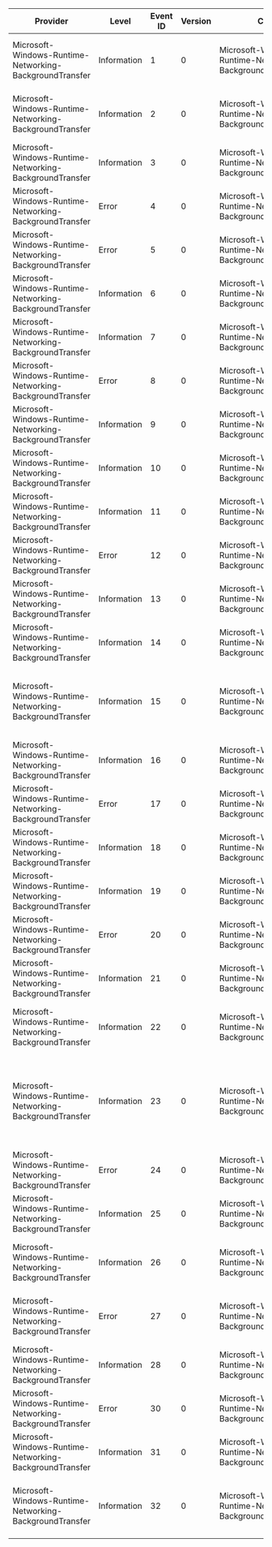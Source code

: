 Provider                                                 |  Level        |  Event ID  |  Version  |  Channel                                                          |  Task                           |  Opcode  |  Keyword  |  Message
---------------------------------------------------------|---------------|------------|-----------|-------------------------------------------------------------------|---------------------------------|----------|-----------|-----------------------------------------------------------------------------------------------------------------------------------------------------------------------------------------------------------------------------------------
Microsoft-Windows-Runtime-Networking-BackgroundTransfer  |  Information  |  1         |  0        |  Microsoft-Windows-Runtime-Networking-BackgroundTransfer/Tracing  |  Background Transfer Operation  |  Start   |  KW_ALL   |  Operation {OperationId}: Start {TransferType}: {Method} {URI} Cost Policy: {CostPolicy}, Group: '{Group}', Completion Group: {CompletionGroupId}
Microsoft-Windows-Runtime-Networking-BackgroundTransfer  |  Information  |  2         |  0        |  Microsoft-Windows-Runtime-Networking-BackgroundTransfer/Tracing  |  Background Transfer Operation  |          |  KW_ALL   |  Operation {OperationId}: Continue {TransferType}: {Method} {URI} Cost Policy: {CostPolicy}, Group: '{Group}', Completion Group: {CompletionGroupId}
Microsoft-Windows-Runtime-Networking-BackgroundTransfer  |  Information  |  3         |  0        |  Microsoft-Windows-Runtime-Networking-BackgroundTransfer/Tracing  |  Background Transfer Operation  |  Stop    |  KW_ALL   |  Operation {OperationId}: Complete {TransferType}: {Result}
Microsoft-Windows-Runtime-Networking-BackgroundTransfer  |  Error        |  4         |  0        |  Microsoft-Windows-Runtime-Networking-BackgroundTransfer/Tracing  |  Background Transfer Operation  |          |  KW_ALL   |  Operation {OperationId}: Error {Error} [{LocationId}]
Microsoft-Windows-Runtime-Networking-BackgroundTransfer  |  Error        |  5         |  0        |  Microsoft-Windows-Runtime-Networking-BackgroundTransfer/Tracing  |  Background Transfer            |          |  KW_ALL   |  General error: {Error} [{LocationId}]
Microsoft-Windows-Runtime-Networking-BackgroundTransfer  |  Information  |  6         |  0        |  Microsoft-Windows-Runtime-Networking-BackgroundTransfer/Tracing  |  Background Transfer Operation  |          |  KW_ALL   |  Operation {OperationId}: {LocationId}
Microsoft-Windows-Runtime-Networking-BackgroundTransfer  |  Information  |  7         |  0        |  Microsoft-Windows-Runtime-Networking-BackgroundTransfer/Tracing  |  Background Transfer            |          |  KW_ALL   |  {LocationId}
Microsoft-Windows-Runtime-Networking-BackgroundTransfer  |  Error        |  8         |  0        |  Microsoft-Windows-Runtime-Networking-BackgroundTransfer/Tracing  |  Background Transfer Operation  |          |  KW_ALL   |  Operation {OperationId}: Task instance {WorkItemId}: Error {Error} [{LocationId}]
Microsoft-Windows-Runtime-Networking-BackgroundTransfer  |  Information  |  9         |  0        |  Microsoft-Windows-Runtime-Networking-BackgroundTransfer/Tracing  |  Background Transfer Operation  |          |  KW_ALL   |  Operation {OperationId}: Task instance {WorkItemId}: {LocationId}
Microsoft-Windows-Runtime-Networking-BackgroundTransfer  |  Information  |  10        |  0        |  Microsoft-Windows-Runtime-Networking-BackgroundTransfer/Tracing  |  Background Transfer            |          |  KW_ALL   |  Request for unconstrained transfers for process {ProcessId} completed: {PowerPolicyValue} [{PromptLogicValue}]
Microsoft-Windows-Runtime-Networking-BackgroundTransfer  |  Information  |  11        |  0        |  Microsoft-Windows-Runtime-Networking-BackgroundTransfer/Tracing  |  Background Transfer            |          |  KW_ALL   |  Request for unconstrained transfers for process {ProcessId} was canceled
Microsoft-Windows-Runtime-Networking-BackgroundTransfer  |  Error        |  12        |  0        |  Microsoft-Windows-Runtime-Networking-BackgroundTransfer/Tracing  |  Background Transfer            |          |  KW_ALL   |  Request for unconstrained transfers for process {ProcessId} failed: {Error}
Microsoft-Windows-Runtime-Networking-BackgroundTransfer  |  Information  |  13        |  0        |  Microsoft-Windows-Runtime-Networking-BackgroundTransfer/Tracing  |  Background Transfer Operation  |          |  KW_ALL   |  Operation {OperationId}: Cost policy changed to '{CostPolicy}'
Microsoft-Windows-Runtime-Networking-BackgroundTransfer  |  Information  |  14        |  0        |  Microsoft-Windows-Runtime-Networking-BackgroundTransfer/Tracing  |  Background Transfer Operation  |          |  KW_ALL   |  Operation {OperationId}: Priority changed to '{Priority}'
Microsoft-Windows-Runtime-Networking-BackgroundTransfer  |  Information  |  15        |  0        |  Microsoft-Windows-Runtime-Networking-BackgroundTransfer/Tracing  |  Background Transfer            |          |  KW_ALL   |  Current network cost: Internet available: {IsInternetAvailable}, Type: {CostType}, Roaming: {IsRoaming}, Over data limit: {IsOverDataLimit}, Data limit [MB]: {DataLimitMegabytes}, Used [MB]: {UsedMegabytes}
Microsoft-Windows-Runtime-Networking-BackgroundTransfer  |  Information  |  16        |  0        |  Microsoft-Windows-Runtime-Networking-BackgroundTransfer/Tracing  |  Background Transfer Operation  |          |  KW_ALL   |  Operation {OperationId}: Core transfer: operation is resuming: {IsResume}
Microsoft-Windows-Runtime-Networking-BackgroundTransfer  |  Error        |  17        |  0        |  Microsoft-Windows-Runtime-Networking-BackgroundTransfer/Tracing  |  Background Transfer            |          |  KW_ALL   |  Group '{GroupName}': Error {Error} [{LocationId}]
Microsoft-Windows-Runtime-Networking-BackgroundTransfer  |  Information  |  18        |  0        |  Microsoft-Windows-Runtime-Networking-BackgroundTransfer/Tracing  |  Background Transfer            |          |  KW_ALL   |  Group '{GroupName}': Transfer behavior changed to {Behavior}
Microsoft-Windows-Runtime-Networking-BackgroundTransfer  |  Information  |  19        |  0        |  Microsoft-Windows-Runtime-Networking-BackgroundTransfer/Tracing  |  Background Transfer            |          |  KW_ALL   |  Notification {NotificationId}: {LocationId}
Microsoft-Windows-Runtime-Networking-BackgroundTransfer  |  Error        |  20        |  0        |  Microsoft-Windows-Runtime-Networking-BackgroundTransfer/Tracing  |  Background Transfer            |          |  KW_ALL   |  Notification {NotificationId}: Error {Error} [{LocationId}]
Microsoft-Windows-Runtime-Networking-BackgroundTransfer  |  Information  |  21        |  0        |  Microsoft-Windows-Runtime-Networking-BackgroundTransfer/Tracing  |  Background Transfer Operation  |          |  KW_ALL   |  Operation {OperationId}: Associated with notification {NotificationId}
Microsoft-Windows-Runtime-Networking-BackgroundTransfer  |  Information  |  22        |  0        |  Microsoft-Windows-Runtime-Networking-BackgroundTransfer/Tracing  |  Background Transfer            |          |  KW_ALL   |  Notification {NotificationId}: {LocationId}, Type: {NotificationType}, Notification information available: {NotificationInformationAvailable}
Microsoft-Windows-Runtime-Networking-BackgroundTransfer  |  Information  |  23        |  0        |  Microsoft-Windows-Runtime-Networking-BackgroundTransfer/Tracing  |  Background Transfer Operation  |          |  KW_ALL   |  Operation {OperationId}: Current response transfer stats: Elapsed Time [sec]: {ElapsedTimeInSeconds}, Remaining [bytes]: {TotalBytesRemaining}, Transfer Speed [bytes/sec]: {TransferSpeedInBytesPerSeconds}, ETA [sec]: {EtaInSeconds}
Microsoft-Windows-Runtime-Networking-BackgroundTransfer  |  Error        |  24        |  0        |  Microsoft-Windows-Runtime-Networking-BackgroundTransfer/Tracing  |  Background Transfer            |          |  KW_ALL   |  Completion group {CompletionGroupId}: Error {Error} [{LocationId}]
Microsoft-Windows-Runtime-Networking-BackgroundTransfer  |  Information  |  25        |  0        |  Microsoft-Windows-Runtime-Networking-BackgroundTransfer/Tracing  |  Background Transfer            |          |  KW_ALL   |  Completion group {CompletionGroupId}: {LocationId}
Microsoft-Windows-Runtime-Networking-BackgroundTransfer  |  Information  |  26        |  0        |  Microsoft-Windows-Runtime-Networking-BackgroundTransfer/Tracing  |  Background Transfer            |          |  KW_ALL   |  Completion group {CompletionGroupId}: Completion group trigger {TriggerId} signal returned {Error} and activation status {ActivationStatus}
Microsoft-Windows-Runtime-Networking-BackgroundTransfer  |  Error        |  27        |  0        |  Microsoft-Windows-Runtime-Networking-BackgroundTransfer/Tracing  |  Background Transfer            |          |  KW_ALL   |  Completion group {CompletionGroupId}: Completion group trigger {TriggerId} signal returned {Error} and activation status {ActivationStatus}
Microsoft-Windows-Runtime-Networking-BackgroundTransfer  |  Information  |  28        |  0        |  Microsoft-Windows-Runtime-Networking-BackgroundTransfer/Tracing  |  Background Transfer            |          |  KW_ALL   |  Completion group {CompletionGroupId}: Trigger created {TriggerId}
Microsoft-Windows-Runtime-Networking-BackgroundTransfer  |  Error        |  30        |  0        |  Microsoft-Windows-Runtime-Networking-BackgroundTransfer/Tracing  |  Background Transfer            |          |  KW_ALL   |  Completion group {CompletionGroupId}: Trigger {TriggerId} delete failed with {Error}
Microsoft-Windows-Runtime-Networking-BackgroundTransfer  |  Information  |  31        |  0        |  Microsoft-Windows-Runtime-Networking-BackgroundTransfer/Tracing  |  Background Transfer Operation  |          |  KW_ALL   |  Operation {OldOperationId} copied to operation {NewOperationId}
Microsoft-Windows-Runtime-Networking-BackgroundTransfer  |  Information  |  32        |  0        |  Microsoft-Windows-Runtime-Networking-BackgroundTransfer/Tracing  |  Background Transfer            |          |  KW_ALL   |  Completion group {CompletionGroupId}: Not signaled yet with {RunningOperationsCount} running operations and {CopiedOperationsCount} copied operations